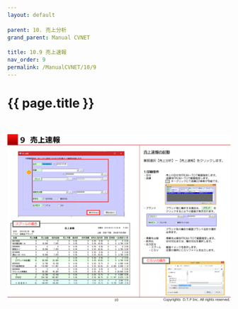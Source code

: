 ```yaml
---
layout: default

parent: 10. 売上分析
grand_parent: Manual CVNET

title: 10.9 売上速報
nav_order: 9
permalink: /ManualCVNET/10/9
---
```


# {{ page.title }} <br/><br/>

<a href="/img/UriageBunseki/UB11.PNG" target="_blank">
<img src="/img/UriageBunseki/UB11.PNG" alt="login image"></a>

